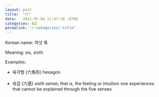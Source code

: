 ```yaml
---
layout: post
title:  "六"
date:   2021-05-04 11:47:10 -0700
categories: 8급
permalink: "/:categories/:title"
---
```


Korean name: 여섯 륙

Meaning: six, sixth

Examples:
* 육각형 (六角形) hexagon <br><br>
* 육감 (六感) sixth sense; that is, the feeling or intuition one experiences that cannot be explained through the five senses <br><br>
